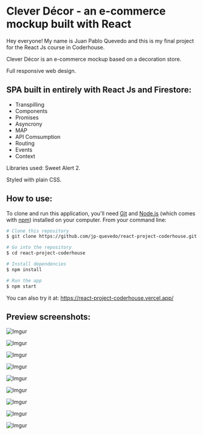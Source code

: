 # Clever Décor - an e-commerce mockup built with React

Hey everyone! My name is Juan Pablo Quevedo and this is my final project for the React Js course in Coderhouse.

Clever Décor is an e-commerce mockup based on a decoration store.

Full responsive web design.

## SPA built in entirely with React Js and Firestore:

* Transpilling
* Components
* Promises
* Asyncrony
* MAP
* API Comsumption
* Routing
* Events
* Context

Libraries used: Sweet Alert 2.

Styled with plain CSS.

## How to use:

To clone and run this application, you'll need [Git](https://git-scm.com) and [Node.js](https://nodejs.org/en/download/) (which comes with [npm](http://npmjs.com)) installed on your computer. From your command line:

```bash
# Clone this repository
$ git clone https://github.com/jp-quevedo/react-project-coderhouse.git

# Go into the repository
$ cd react-project-coderhouse

# Install dependencies
$ npm install

# Run the app
$ npm start
```

You can also try it at: https://react-project-coderhouse.vercel.app/

## Preview screenshots:

![Imgur](https://i.imgur.com/NhCq3rs.png)

![Imgur](https://i.imgur.com/2LjHxSY.png)

![Imgur](https://i.imgur.com/0mJyp62.png)

![Imgur](https://i.imgur.com/RYtG9ar.png)

![Imgur](https://i.imgur.com/qbkuEcj.png)

![Imgur](https://i.imgur.com/STrafff.png)

![Imgur](https://i.imgur.com/3eTQPkg.png)

![Imgur](https://i.imgur.com/KGovpVs.png)

![Imgur](https://i.imgur.com/54HbovK.png)